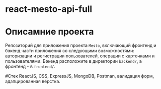 # react-mesto-api-full

# Описамние проекта
Репозиторий для приложения проекта `Mesto`, включающий фронтенд и бэкенд части приложения со следующими возможностями: авторизации и регистрации пользователей, операции с карточками и пользователями. Бэкенд расположите в директории `backend/`, а фронтенд - в `frontend/`.

#Стек
ReactJS, CSS, ExpressJS, MongoDB, Postman, валидация форм, адапцированная вёрстка.

